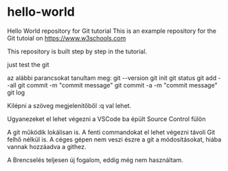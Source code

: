 # hello-world
Hello World repository for Git tutorial
This is an example repository for the Git tutoial on https://www.w3schools.com

This repository is built step by step in the tutorial.

just test the git

az alábbi parancsokat tanultam meg: 
git --version 
git init
git status
git add --all
git commit -m "commit message"
git commit -a -m "commit message"
git log

Kilépni a szöveg megjelenítőből :q val lehet.

Ugyanezeket el lehet végezni a VSCode ba épült Source Control fülön

A git működik lokálisan is. A fenti commandokat el lehet végezni távoli Git felhő nélkül is. 
A céges gépen nem veszi észre a git a módosításokat, hiába vannak hozzáadva a githez. 

A Brencselés teljesen új fogalom, eddig még nem használtam.


